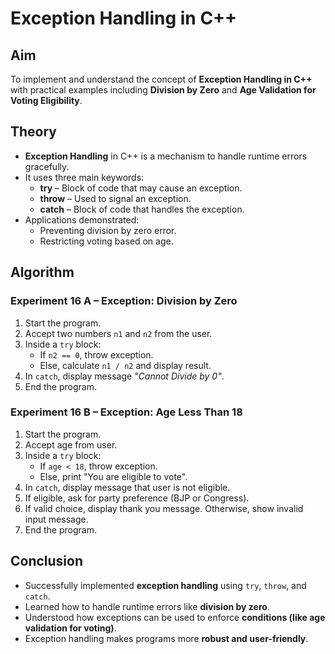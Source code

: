 # Exception Handling in C++

## Aim  
To implement and understand the concept of **Exception Handling in C++** with practical examples including **Division by Zero** and **Age Validation for Voting Eligibility**.  

## Theory  

- **Exception Handling** in C++ is a mechanism to handle runtime errors gracefully.  
- It uses three main keywords:  
  - **try** – Block of code that may cause an exception.  
  - **throw** – Used to signal an exception.  
  - **catch** – Block of code that handles the exception.  
- Applications demonstrated:  
  - Preventing division by zero error.  
  - Restricting voting based on age.  


## Algorithm  

### Experiment 16 A – Exception: Division by Zero  

1. Start the program.  
2. Accept two numbers `n1` and `n2` from the user.  
3. Inside a `try` block:  
   - If `n2 == 0`, throw exception.  
   - Else, calculate `n1 / n2` and display result.  
4. In `catch`, display message *"Cannot Divide by 0"*.  
5. End the program.  

### Experiment 16 B – Exception: Age Less Than 18  

1. Start the program.  
2. Accept age from user.  
3. Inside a `try` block:  
   - If `age < 18`, throw exception.  
   - Else, print "You are eligible to vote".  
4. In `catch`, display message that user is not eligible.  
5. If eligible, ask for party preference (BJP or Congress).  
6. If valid choice, display thank you message. Otherwise, show invalid input message.  
7. End the program.  

## Conclusion  

- Successfully implemented **exception handling** using `try`, `throw`, and `catch`.  
- Learned how to handle runtime errors like **division by zero**.  
- Understood how exceptions can be used to enforce **conditions (like age validation for voting)**.  
- Exception handling makes programs more **robust and user-friendly**.  
